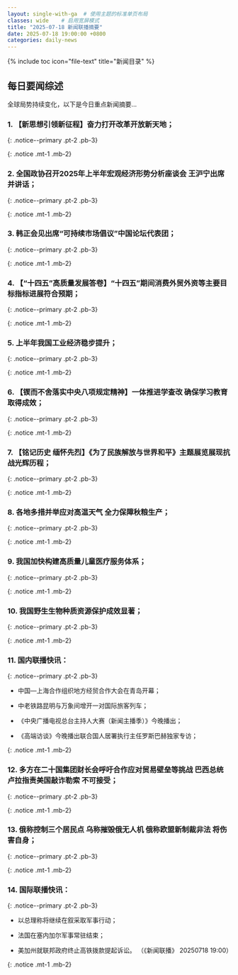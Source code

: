 ```yaml
---
layout: single-with-ga  # 使用主题的标准单页布局
classes: wide    # 启用宽屏模式
title: "2025-07-18 新闻联播摘要"
date: 2025-07-18 19:00:00 +0800
categories: daily-news
---
```


{% include toc icon="file-text" title="新闻目录" %}
   
## 每日要闻综述

全球局势持续变化，以下是今日重点新闻摘要...

### 1. 【新思想引领新征程】奋力打开改革开放新天地； 

{: .notice--primary .pt-2 .pb-3}

{: .notice .mt-1 .mb-2}

### 2. 全国政协召开2025年上半年宏观经济形势分析座谈会 王沪宁出席并讲话； 

{: .notice--primary .pt-2 .pb-3}

{: .notice .mt-1 .mb-2}

### 3. 韩正会见出席“可持续市场倡议”中国论坛代表团； 

{: .notice--primary .pt-2 .pb-3}

{: .notice .mt-1 .mb-2}

### 4. 【“十四五”高质量发展答卷】“十四五”期间消费外贸外资等主要目标指标进展符合预期； 

{: .notice--primary .pt-2 .pb-3}

{: .notice .mt-1 .mb-2}

### 5. 上半年我国工业经济稳步提升； 

{: .notice--primary .pt-2 .pb-3}

{: .notice .mt-1 .mb-2}

### 6. 【锲而不舍落实中央八项规定精神】一体推进学查改 确保学习教育取得成效； 

{: .notice--primary .pt-2 .pb-3}

{: .notice .mt-1 .mb-2}

### 7. 【铭记历史 缅怀先烈】《为了民族解放与世界和平》主题展览展现抗战光辉历程； 

{: .notice--primary .pt-2 .pb-3}

{: .notice .mt-1 .mb-2}

### 8. 各地多措并举应对高温天气 全力保障秋粮生产； 

{: .notice--primary .pt-2 .pb-3}

{: .notice .mt-1 .mb-2}

### 9. 我国加快构建高质量儿童医疗服务体系； 

{: .notice--primary .pt-2 .pb-3}

{: .notice .mt-1 .mb-2}

### 10. 我国野生生物种质资源保护成效显著； 

{: .notice--primary .pt-2 .pb-3}

{: .notice .mt-1 .mb-2}

### 11. 国内联播快讯： 

{: .notice--primary .pt-2 .pb-3}

- 中国—上海合作组织地方经贸合作大会在青岛开幕；

- 中老铁路昆明与万象间增开一对国际旅客列车；

- 《中央广播电视总台主持人大赛（新闻主播季）》今晚播出；

- 《高端访谈》今晚播出联合国人居署执行主任罗斯巴赫独家专访；

{: .notice .mt-1 .mb-2}

### 12. 多方在二十国集团财长会呼吁合作应对贸易壁垒等挑战 巴西总统卢拉指责美国敲诈勒索 不可接受； 

{: .notice--primary .pt-2 .pb-3}

{: .notice .mt-1 .mb-2}

### 13. 俄称控制三个居民点 乌称摧毁俄无人机 俄称欧盟新制裁非法 将伤害自身； 

{: .notice--primary .pt-2 .pb-3}

{: .notice .mt-1 .mb-2}

### 14. 国际联播快讯： 

{: .notice--primary .pt-2 .pb-3}

- 以总理称将继续在叙采取军事行动；

- 法国在塞内加尔军事常驻结束；

- 美加州就联邦政府终止高铁拨款提起诉讼。 （《新闻联播》 20250718 19:00）

{: .notice .mt-1 .mb-2}